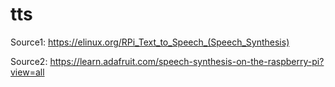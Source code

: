 # tts

Source1: https://elinux.org/RPi_Text_to_Speech_(Speech_Synthesis)

Source2: https://learn.adafruit.com/speech-synthesis-on-the-raspberry-pi?view=all
